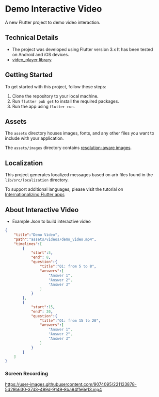 # Demo Interactive Video

A new Flutter project to demo video interaction.

## Technical Details
- The project was developed using Flutter version 3.x It has been tested on Android and iOS devices.
- [video_player library](https://pub.dev/packages/video_player)

## Getting Started
To get started with this project, follow these steps:

1. Clone the repository to your local machine.
2. Run `flutter pub get` to install the required packages.
3. Run the app using `flutter run`.

## Assets

The `assets` directory houses images, fonts, and any other files you want to
include with your application.

The `assets/images` directory contains [resolution-aware
images](https://flutter.dev/docs/development/ui/assets-and-images#resolution-aware).

## Localization

This project generates localized messages based on arb files found in
the `lib/src/localization` directory.

To support additional languages, please visit the tutorial on
[Internationalizing Flutter
apps](https://flutter.dev/docs/development/accessibility-and-localization/internationalization)


## About Interactive Video
- Example Json to build interactive video
```Json
{
    "title":"Demo Video",
    "path":"assets/videos/demo_video.mp4",
    "timelines":[
        {
            "start":5,
            "end": 8,
            "question":{
                "title":"Q1: from 5 to 8",
                "answers":[
                    "Answer 1",
                    "Answer 2",
                    "Answer 3"
                ]
            }
        },
        {
            "start":15,
            "end": 20,
            "question":{
                "title":"Q1: from 15 to 20",
                "answers":[
                    "Answer 1",
                    "Answer 2",
                    "Answer 3"
                ]
            }
        }
    ]
}
```

### Screen Recording



https://user-images.githubusercontent.com/9074095/221133878-5d29b630-37d3-499d-9149-8ba94ffe6e13.mp4

